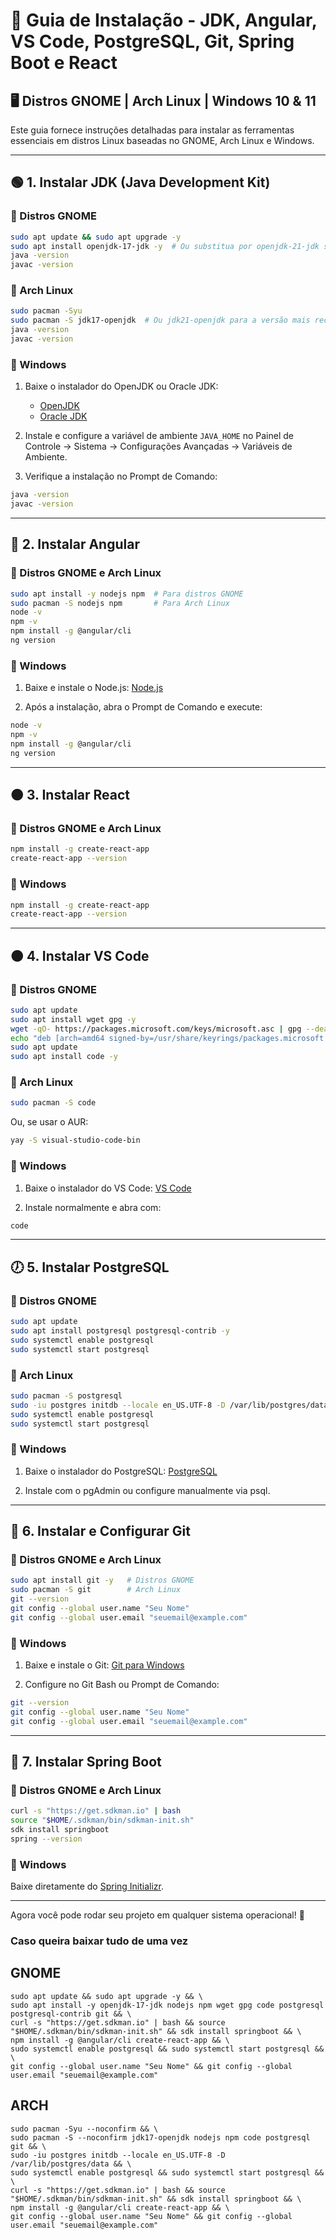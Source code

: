 # 📌 Guia de Instalação - JDK, Angular, VS Code, PostgreSQL, Git, Spring Boot e React

## 🖥️ Distros GNOME | Arch Linux | Windows 10 & 11

Este guia fornece instruções detalhadas para instalar as ferramentas essenciais em distros Linux baseadas no GNOME, Arch Linux e Windows.

---

## 🟢 1. Instalar JDK (Java Development Kit)

### 🔹 Distros GNOME
```sh
sudo apt update && sudo apt upgrade -y
sudo apt install openjdk-17-jdk -y  # Ou substitua por openjdk-21-jdk se desejar a versão mais recente
java -version
javac -version
```

### 🔹 Arch Linux
```sh
sudo pacman -Syu
sudo pacman -S jdk17-openjdk  # Ou jdk21-openjdk para a versão mais recente
java -version
javac -version
```

### 🔹 Windows
1. Baixe o instalador do OpenJDK ou Oracle JDK:
   - [OpenJDK](https://jdk.java.net/)
   - [Oracle JDK](https://www.oracle.com/java/technologies/javase-downloads.html)

2. Instale e configure a variável de ambiente `JAVA_HOME` no Painel de Controle → Sistema → Configurações Avançadas → Variáveis de Ambiente.

3. Verifique a instalação no Prompt de Comando:
```sh
java -version
javac -version
```

---

## 🔵 2. Instalar Angular

### 🔹 Distros GNOME e Arch Linux
```sh
sudo apt install -y nodejs npm  # Para distros GNOME
sudo pacman -S nodejs npm       # Para Arch Linux
node -v
npm -v
npm install -g @angular/cli
ng version
```

### 🔹 Windows
1. Baixe e instale o Node.js: [Node.js](https://nodejs.org/)

2. Após a instalação, abra o Prompt de Comando e execute:
```sh
node -v
npm -v
npm install -g @angular/cli
ng version
```

---

## 🟠 3. Instalar React

### 🔹 Distros GNOME e Arch Linux
```sh
npm install -g create-react-app
create-react-app --version
```

### 🔹 Windows
```sh
npm install -g create-react-app
create-react-app --version
```

---

## 🟠 4. Instalar VS Code

### 🔹 Distros GNOME
```sh
sudo apt update
sudo apt install wget gpg -y
wget -qO- https://packages.microsoft.com/keys/microsoft.asc | gpg --dearmor | sudo tee /usr/share/keyrings/packages.microsoft.gpg > /dev/null
echo "deb [arch=amd64 signed-by=/usr/share/keyrings/packages.microsoft.gpg] https://packages.microsoft.com/repos/code stable main" | sudo tee /etc/apt/sources.list.d/vscode.list
sudo apt update
sudo apt install code -y
```

### 🔹 Arch Linux
```sh
sudo pacman -S code
```
Ou, se usar o AUR:
```sh
yay -S visual-studio-code-bin
```

### 🔹 Windows
1. Baixe o instalador do VS Code: [VS Code](https://code.visualstudio.com/)

2. Instale normalmente e abra com:
```sh
code
```

---

## 🕖 5. Instalar PostgreSQL

### 🔹 Distros GNOME
```sh
sudo apt update
sudo apt install postgresql postgresql-contrib -y
sudo systemctl enable postgresql
sudo systemctl start postgresql
```

### 🔹 Arch Linux
```sh
sudo pacman -S postgresql
sudo -iu postgres initdb --locale en_US.UTF-8 -D /var/lib/postgres/data
sudo systemctl enable postgresql
sudo systemctl start postgresql
```

### 🔹 Windows
1. Baixe o instalador do PostgreSQL: [PostgreSQL](https://www.postgresql.org/download/)

2. Instale com o pgAdmin ou configure manualmente via psql.

---

## 🔴 6. Instalar e Configurar Git

### 🔹 Distros GNOME e Arch Linux
```sh
sudo apt install git -y   # Distros GNOME
sudo pacman -S git        # Arch Linux
git --version
git config --global user.name "Seu Nome"
git config --global user.email "seuemail@example.com"
```

### 🔹 Windows
1. Baixe e instale o Git: [Git para Windows](https://git-scm.com/download/win)

2. Configure no Git Bash ou Prompt de Comando:
```sh
git --version
git config --global user.name "Seu Nome"
git config --global user.email "seuemail@example.com"
```

---

## 🔷 7. Instalar Spring Boot

### 🔹 Distros GNOME e Arch Linux
```sh
curl -s "https://get.sdkman.io" | bash
source "$HOME/.sdkman/bin/sdkman-init.sh"
sdk install springboot
spring --version
```

### 🔹 Windows
Baixe diretamente do [Spring Initializr](https://start.spring.io/).

---

Agora você pode rodar seu projeto em qualquer sistema operacional! 🚀

### Caso queira baixar tudo de uma vez
## GNOME
```
sudo apt update && sudo apt upgrade -y && \
sudo apt install -y openjdk-17-jdk nodejs npm wget gpg code postgresql postgresql-contrib git && \
curl -s "https://get.sdkman.io" | bash && source "$HOME/.sdkman/bin/sdkman-init.sh" && sdk install springboot && \
npm install -g @angular/cli create-react-app && \
sudo systemctl enable postgresql && sudo systemctl start postgresql && \
git config --global user.name "Seu Nome" && git config --global user.email "seuemail@example.com"
```

## ARCH
```
sudo pacman -Syu --noconfirm && \
sudo pacman -S --noconfirm jdk17-openjdk nodejs npm code postgresql git && \
sudo -iu postgres initdb --locale en_US.UTF-8 -D /var/lib/postgres/data && \
sudo systemctl enable postgresql && sudo systemctl start postgresql && \
curl -s "https://get.sdkman.io" | bash && source "$HOME/.sdkman/bin/sdkman-init.sh" && sdk install springboot && \
npm install -g @angular/cli create-react-app && \
git config --global user.name "Seu Nome" && git config --global user.email "seuemail@example.com"
```
